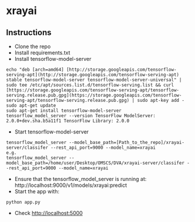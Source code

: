 # xrayai

## Instructions

- Clone the repo
- Install requirements.txt
- Install tensorflow-model-server
```
echo "deb [arch=amd64] [http://storage.googleapis.com/tensorflow-serving-apt](http://storage.googleapis.com/tensorflow-serving-apt) stable tensorflow-model-server tensorflow-model-server-universal" | sudo tee /etc/apt/sources.list.d/tensorflow-serving.list && curl [https://storage.googleapis.com/tensorflow-serving-apt/tensorflow-serving.release.pub.gpg](https://storage.googleapis.com/tensorflow-serving-apt/tensorflow-serving.release.pub.gpg) | sudo apt-key add -
sudo apt-get update
sudo apt-get install tensorflow-model-server
tensorflow_model_server --version TensorFlow ModelServer: 2.0.0+dev.sha.b5a11f1 TensorFlow Library: 2.0.0
``` 
- Start tensorflow-model-server
```
tensorflow_model_server --model_base_path=[Path_to_the_repo]/xrayai-server/classifer --rest_api_port=9000 --model_name=xrayai
e.g. 
tensorflow_model_server --model_base_path=/home/user/Desktop/OMSCS/DVA/xrayai-server/classifer --rest_api_port=9000 --model_name=xrayai
``` 
- Ensure that the tensorflow_model_server is running at: http://localhost:9000/v1/models/xrayai:predict
- Start the app with:
``` 
python app.py
``` 
- Check [http://localhost:5000](http://localhost:5000/)
